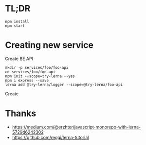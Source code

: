 # TL;DR

    npm install
    npm start 

# Creating new service

Create BE API

    mkdir -p services/foo/foo-api
    cd services/foo/foo-api
    npm init --scope=try-lerna --yes
    npm i express --save
    lerna add @try-lerna/logger --scope=@try-lerna/foo-api
    
Create 

    
    

# Thanks

* https://medium.com/@erzhtor/javascript-monorepo-with-lerna-5729d6242302
* https://github.com/reggi/lerna-tutorial